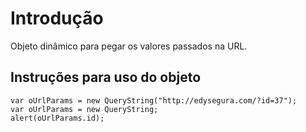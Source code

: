 # Introdução #

Objeto dinâmico para pegar os valores passados na URL.

## Instruções para uso do objeto ##
```
var oUrlParams = new QueryString("http://edysegura.com/?id=37");
var oUrlParams = new QueryString;
alert(oUrlParams.id);
```